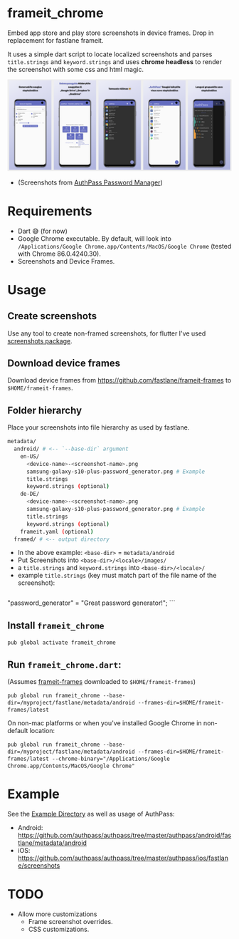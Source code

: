 # frameit_chrome

Embed app store and play store screenshots in device frames. 
Drop in replacement for fastlane frameit.

It uses a simple dart script to locate localized screenshots and parses
`title.strings` and `keyword.strings` and uses **chrome headless**
to render the screenshot with some css and html magic.

[![Example Screenshot](./_docs/example.png)](./_docs/example.png)

* (Screenshots from [AuthPass Password Manager](https://authpass.app/))

# Requirements

* Dart 😅️ (for now)
* Google Chrome executable. By default, will look into 
    `/Applications/Google Chrome.app/Contents/MacOS/Google Chrome`
    (tested with Chrome 86.0.4240.30).
* Screenshots and Device Frames.

# Usage

## Create screenshots

Use any tool to create non-framed screenshots, for flutter I've used
[screenshots package](https://pub.dev/packages/screenshots).

## Download device frames
 
Download device frames from https://github.com/fastlane/frameit-frames
 to `$HOME/frameit-frames`.

## Folder hierarchy

Place your screenshots into file hierarchy as used by fastlane.

```bash
metadata/
  android/ # <-- `--base-dir` argument
    en-US/
      <device-name>-<screenshot-name>.png
      samsung-galaxy-s10-plus-password_generator.png # Example
      title.strings
      keyword.strings (optional)
    de-DE/
      <device-name>-<screenshot-name>.png
      samsung-galaxy-s10-plus-password_generator.png # Example
      title.strings
      keyword.strings (optional)
    frameit.yaml (optional)
  framed/ # <-- output directory
  ```

* In the above example: `<base-dir>` = `metadata/android`
* Put Screenshots into `<base-dir>/<locale>/images/`
* a `title.strings` and `keyword.strings` into `<base-dir>/<locale>/`
* example `title.strings` (key must match part of the file name of the screenshot):
    ```
 "password_generator" = "Great password generator!";
    ```

## Install `frameit_chrome`

```shell script
pub global activate frameit_chrome
```

## Run `frameit_chrome.dart`:

(Assumes [frameit-frames](https://github.com/fastlane/frameit-frames) downloaded to `$HOME/frameit-frames`)

```shell script
pub global run frameit_chrome --base-dir=/myproject/fastlane/metadata/android --frames-dir=$HOME/frameit-frames/latest
```

On non-mac platforms or when you've installed Google Chrome in non-default location:

```shell script
pub global run frameit_chrome --base-dir=/myproject/fastlane/metadata/android --frames-dir=$HOME/frameit-frames/latest --chrome-binary="/Applications/Google Chrome.app/Contents/MacOS/Google Chrome"
```

# Example

See the [Example Directory](./example/README.md) as well as usage of AuthPass:

* Android: https://github.com/authpass/authpass/tree/master/authpass/android/fastlane/metadata/android
* iOS: https://github.com/authpass/authpass/tree/master/authpass/ios/fastlane/screenshots

# TODO

* Allow more customizations
  * Frame screenshot overrides.
  * CSS customizations.

